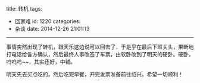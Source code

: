 title: 转机
tags:
  - 回家难
id: 1220
categories:
  - 杂谈
date: 2014-12-26 21:01:13
---

事情突然出现了转机，跟天乐这边说可以回去了，于是乎在最后下班关头，果断地打电话给各方确认，然后最终人事改签了车票，由软卧改到了明天的硬卧。硬卧，呜呜呜~~，其实还好，中铺。

明天先去买点吃的，然后吃完早餐，开完发票准备前往绍兴。希望一切顺利！